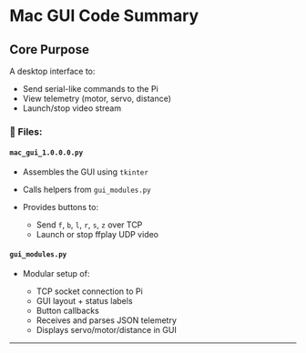# Mac GUI Code Summary

## **Core Purpose**

A desktop interface to:

* Send serial-like commands to the Pi
* View telemetry (motor, servo, distance)
* Launch/stop video stream

### 🔧 Files:

#### `mac_gui_1.0.0.0.py`

* Assembles the GUI using `tkinter`
* Calls helpers from `gui_modules.py`
* Provides buttons to:

  * Send `f`, `b`, `l`, `r`, `s`, `z` over TCP
  * Launch or stop ffplay UDP video

#### `gui_modules.py`

* Modular setup of:

  * TCP socket connection to Pi
  * GUI layout + status labels
  * Button callbacks
  * Receives and parses JSON telemetry
  * Displays servo/motor/distance in GUI

---